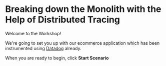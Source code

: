 # Breaking down the Monolith with the Help of Distributed Tracing

Welcome to the Workshop!

We're going to set you up with our ecommerce application which has been instrumented using [Datadog](https://www.datadoghq.com/) already.

When you are ready to begin, click **Start Scenario**
